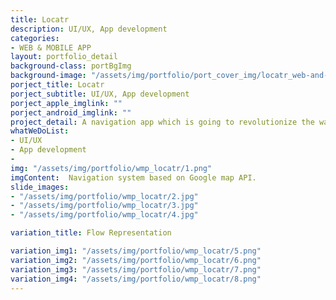 ```yaml
---
title: Locatr
description: UI/UX, App development
categories:
- WEB & MOBILE APP
layout: portfolio_detail
background-class: portBgImg
background-image: "/assets/img/portfolio/port_cover_img/locatr_web-and-app.png"
porject_title: Locatr
porject_subtitle: UI/UX, App development
porject_apple_imglink: ""
porject_android_imglink: ""
project_detail: A navigation app which is going to revolutionize the way we travel, locate destinations and share our locations. The core concept of the app is based on travel and navigation and how easily we can arrive or reach at a destination. The app’s intuitive UI along with google’s material design integration gives the UI, a simple yet powerful visual appeal.
whatWeDoList:
- UI/UX
- App development
- 
img: "/assets/img/portfolio/wmp_locatr/1.png"
imgContent:  Navigation system based on Google map API.
slide_images:
- "/assets/img/portfolio/wmp_locatr/2.jpg"
- "/assets/img/portfolio/wmp_locatr/3.jpg"
- "/assets/img/portfolio/wmp_locatr/4.jpg"

variation_title: Flow Representation

variation_img1: "/assets/img/portfolio/wmp_locatr/5.png"
variation_img2: "/assets/img/portfolio/wmp_locatr/6.png"
variation_img3: "/assets/img/portfolio/wmp_locatr/7.png"
variation_img4: "/assets/img/portfolio/wmp_locatr/8.png"
---
```


